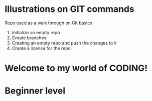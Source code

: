# Illustrations on GIT commands
Repo used as a walk through on Git basics

1. Initialize an empty repo
2. Create branches
3. Creating an empty repo and push the changes to it
4. Create a license for the repo

# Welcome to my world of CODING!
# Beginner level